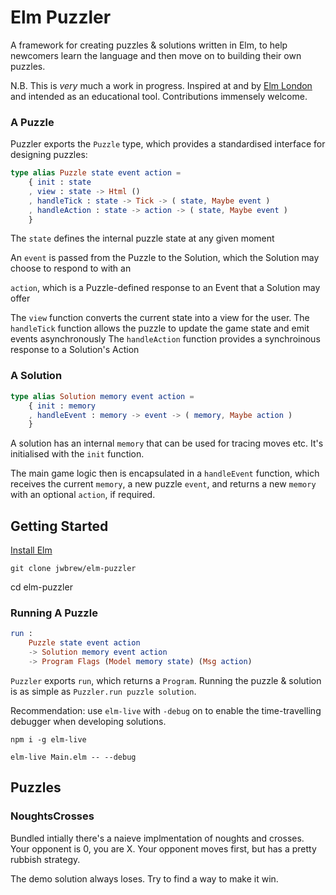 # Elm Puzzler
A framework for creating puzzles & solutions written in Elm, to help newcomers
learn the language and then move on to building their own puzzles.

N.B. This is *very* much a work in progress. Inspired at and by 
[Elm London](https://www.meetup.com/Elm-London-Meetup/)
and intended as an educational tool. Contributions immensely welcome.

### A Puzzle

Puzzler exports the `Puzzle` type, which provides a standardised interface for
designing puzzles:

```elm
type alias Puzzle state event action =
    { init : state
    , view : state -> Html ()
    , handleTick : state -> Tick -> ( state, Maybe event )
    , handleAction : state -> action -> ( state, Maybe event )
    }
```

The `state` defines the internal puzzle state at any given moment

An `event` is passed from the Puzzle to the Solution, which the Solution may
choose to respond to with an

`action`, which is a Puzzle-defined response to an Event that a Solution may
offer


The `view` function converts the current state into a view for the user.
The `handleTick` function allows the puzzle to update the game state and emit
events asynchronously
The `handleAction` function provides a synchroinous response to a Solution's
Action


### A Solution
```elm
type alias Solution memory event action =
    { init : memory
    , handleEvent : memory -> event -> ( memory, Maybe action )
    }
```

A solution has an internal `memory` that can be used for tracing moves etc. It's
initialised with the `init` function.

The main game logic then is encapsulated in a `handleEvent` function, which
receives the current `memory`, a new puzzle `event`, and returns a new `memory`
with an optional `action`, if required.

## Getting Started

[Install Elm](https://guide.elm-lang.org/install.html)

`git clone jwbrew/elm-puzzler`

cd elm-puzzler

### Running A Puzzle
```elm
run :
    Puzzle state event action
    -> Solution memory event action
    -> Program Flags (Model memory state) (Msg action)
```
`Puzzler` exports `run`, which returns a `Program`. Running the puzzle & solution
is as simple as `Puzzler.run puzzle solution`.

Recommendation: use `elm-live` with `-debug` on to enable the time-travelling
debugger when developing solutions.

`npm i -g elm-live`

`elm-live Main.elm -- --debug`

## Puzzles

### NoughtsCrosses
Bundled intially there's a naieve implmentation of noughts and crosses. Your
opponent is 0, you are X. Your opponent moves first, but has a pretty rubbish
strategy.

The demo solution always loses. Try to find a way to make it win.
